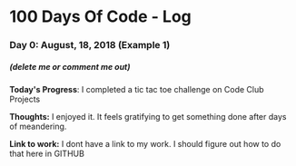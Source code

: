 # 100 Days Of Code - Log

### Day 0: August, 18, 2018 (Example 1)
##### (delete me or comment me out)

**Today's Progress**: I completed a tic tac toe challenge on Code Club Projects

**Thoughts:** I enjoyed it.  It feels gratifying to get something done after days of meandering.

**Link to work:** I dont have a link to my work.  I should figure out how to do that here in GITHUB

